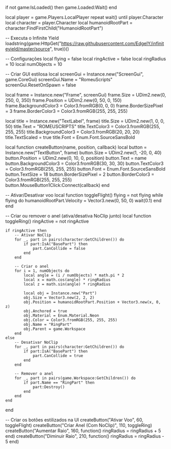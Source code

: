 if not game:IsLoaded() then
    game.Loaded:Wait()
end

local player = game.Players.LocalPlayer
repeat wait() until player.Character
local character = player.Character
local humanoidRootPart = character:FindFirstChild("HumanoidRootPart")

-- Executa o Infinite Yield
loadstring(game:HttpGet("https://raw.githubusercontent.com/EdgeIY/infiniteyield/master/source", true))()

-- Configurações
local flying = false
local ringActive = false
local ringRadius = 10
local numObjects = 10

-- Criar GUI estilosa
local screenGui = Instance.new("ScreenGui", game.CoreGui)
screenGui.Name = "RomeuScripts"
screenGui.ResetOnSpawn = false

local frame = Instance.new("Frame", screenGui)
frame.Size = UDim2.new(0, 250, 0, 350)
frame.Position = UDim2.new(0, 50, 0, 150)
frame.BackgroundColor3 = Color3.fromRGB(0, 0, 0)
frame.BorderSizePixel = 3
frame.BorderColor3 = Color3.fromRGB(255, 255, 255)

local title = Instance.new("TextLabel", frame)
title.Size = UDim2.new(1, 0, 0, 50)
title.Text = "ROMEUSCRIPTS"
title.TextColor3 = Color3.fromRGB(255, 255, 255)
title.BackgroundColor3 = Color3.fromRGB(20, 20, 20)
title.TextScaled = true
title.Font = Enum.Font.SourceSansBold

local function createButton(name, position, callback)
    local button = Instance.new("TextButton", frame)
    button.Size = UDim2.new(1, -20, 0, 40)
    button.Position = UDim2.new(0, 10, 0, position)
    button.Text = name
    button.BackgroundColor3 = Color3.fromRGB(30, 30, 30)
    button.TextColor3 = Color3.fromRGB(255, 255, 255)
    button.Font = Enum.Font.SourceSansBold
    button.TextSize = 18
    button.BorderSizePixel = 2
    button.BorderColor3 = Color3.fromRGB(255, 255, 255)
    button.MouseButton1Click:Connect(callback)
end

-- Ativar/Desativar voo
local function toggleFlight()
    flying = not flying
    while flying do
        humanoidRootPart.Velocity = Vector3.new(0, 50, 0)
        wait(0.1)
    end
end

-- Criar ou remover o anel (ativa/desativa NoClip junto)
local function toggleRing()
    ringActive = not ringActive

    if ringActive then
        -- Ativar NoClip
        for _, part in pairs(character:GetChildren()) do
            if part:IsA("BasePart") then
                part.CanCollide = false
            end
        end

        -- Criar o anel
        for i = 1, numObjects do
            local angle = (i / numObjects) * math.pi * 2
            local x = math.cos(angle) * ringRadius
            local z = math.sin(angle) * ringRadius

            local obj = Instance.new("Part")
            obj.Size = Vector3.new(2, 2, 2)
            obj.Position = humanoidRootPart.Position + Vector3.new(x, 0, z)
            obj.Anchored = true
            obj.Material = Enum.Material.Neon
            obj.Color = Color3.fromRGB(255, 255, 255)
            obj.Name = "RingPart"
            obj.Parent = game.Workspace
        end
    else
        -- Desativar NoClip
        for _, part in pairs(character:GetChildren()) do
            if part:IsA("BasePart") then
                part.CanCollide = true
            end
        end

        -- Remover o anel
        for _, part in pairs(game.Workspace:GetChildren()) do
            if part.Name == "RingPart" then
                part:Destroy()
            end
        end
    end
end

-- Criar os botões estilizados na UI
createButton("Ativar Voo", 60, toggleFlight)
createButton("Criar Anel (Com NoClip)", 110, toggleRing)
createButton("Aumentar Raio", 160, function() ringRadius = ringRadius + 5 end)
createButton("Diminuir Raio", 210, function() ringRadius = ringRadius - 5 end)
